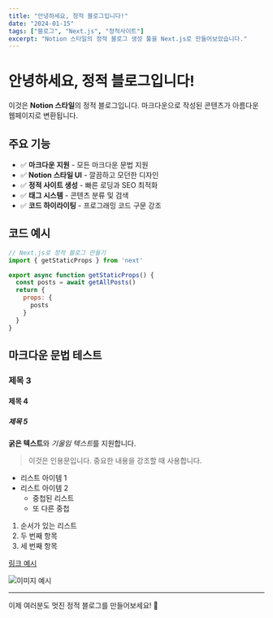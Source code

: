 ```yaml
---
title: "안녕하세요, 정적 블로그입니다!"
date: "2024-01-15"
tags: ["블로그", "Next.js", "정적사이트"]
excerpt: "Notion 스타일의 정적 블로그 생성 툴을 Next.js로 만들어보았습니다."
---
```


# 안녕하세요, 정적 블로그입니다!

이것은 **Notion 스타일**의 정적 블로그입니다. 마크다운으로 작성된 콘텐츠가 아름다운 웹페이지로 변환됩니다.

## 주요 기능

- ✅ **마크다운 지원** - 모든 마크다운 문법 지원
- ✅ **Notion 스타일 UI** - 깔끔하고 모던한 디자인
- ✅ **정적 사이트 생성** - 빠른 로딩과 SEO 최적화
- ✅ **태그 시스템** - 콘텐츠 분류 및 검색
- ✅ **코드 하이라이팅** - 프로그래밍 코드 구문 강조

## 코드 예시

```javascript
// Next.js로 정적 블로그 만들기
import { getStaticProps } from 'next'

export async function getStaticProps() {
  const posts = await getAllPosts()
  return {
    props: {
      posts
    }
  }
}
```

## 마크다운 문법 테스트

### 제목 3
#### 제목 4
##### 제목 5

**굵은 텍스트**와 *기울임 텍스트*를 지원합니다.

> 이것은 인용문입니다. 중요한 내용을 강조할 때 사용합니다.

- 리스트 아이템 1
- 리스트 아이템 2
  - 중첩된 리스트
  - 또 다른 중첩

1. 순서가 있는 리스트
2. 두 번째 항목
3. 세 번째 항목

[링크 예시](https://example.com)

![이미지 예시](https://via.placeholder.com/400x200)

---

이제 여러분도 멋진 정적 블로그를 만들어보세요! 🚀 